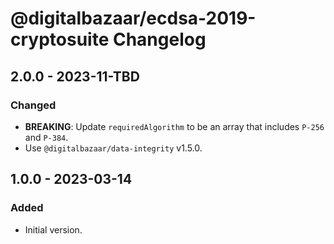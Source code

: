 # @digitalbazaar/ecdsa-2019-cryptosuite Changelog

## 2.0.0 - 2023-11-TBD

### Changed
- **BREAKING**: Update `requiredAlgorithm` to be an array that includes
  `P-256` and `P-384`.
- Use `@digitalbazaar/data-integrity` v1.5.0.

## 1.0.0 - 2023-03-14

### Added
- Initial version.
